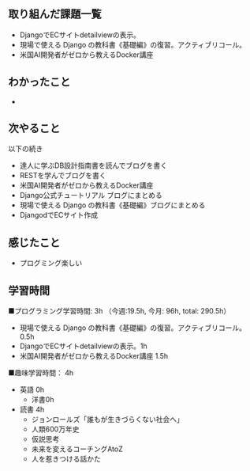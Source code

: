 ## 取り組んだ課題一覧
- DjangoでECサイトdetailviewの表示。
- 現場で使える Django の教科書《基礎編》の復習。アクティブリコール。
- 米国AI開発者がゼロから教えるDocker講座

## わかったこと
- 

## 次やること
以下の続き
- 達人に学ぶDB設計指南書を読んでブログを書く
- RESTを学んでブログを書く
- 米国AI開発者がゼロから教えるDocker講座
- Django公式チュートリアル ブログにまとめる
- 現場で使える Django の教科書《基礎編》ブログにまとめる
- DjangodでECサイト作成

## 感じたこと
- プログミング楽しい

## 学習時間
■プログラミング学習時間: 3h （今週:19.5h, 今月: 96h, total: 290.5h）
- 現場で使える Django の教科書《基礎編》の復習。アクティブリコール。0.5h
- DjangoでECサイトdetailviewの表示。1h
- 米国AI開発者がゼロから教えるDocker講座 1.5h

■趣味学習時間： 4h
- 英語 0h
  - 洋書0h
- 読書 4h
  - ジョンロールズ「誰もが生きづらくない社会へ」
  - 人類600万年史
  - 仮説思考
  - 未来を変えるコーチングAtoZ
  - 人を惹きつける話かた
